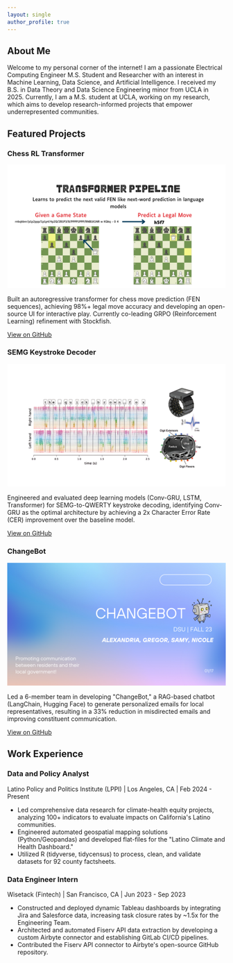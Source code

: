 ```yaml
---
layout: single
author_profile: true
---
```


<div id="about" class="section">
  <h2>About Me</h2>
  <p>Welcome to my personal corner of the internet! I am a passionate Electrical Computing Engineer M.S. Student and Researcher with an interest in Machine Learning, Data Science, and Artificial Intelligence. I received my B.S. in Data Theory and Data Science Engineering minor from UCLA in 2025. Currently, I am a M.S. student at UCLA, working on my research, which aims to develop research-informed projects that empower underrepresented communities.</p>
</div>

<div id="projects" class="section">
  <h2>Featured Projects</h2>
  <h3>Chess RL Transformer</h3>
  <div class="project-item-alternating">
    <div class="project-image">
      <img src="/assets/images/chess-rl.png" alt="Chess RL Transformer" />
    </div>
    <div class="project-details">
      <p>Built an autoregressive transformer for chess move prediction (FEN sequences), achieving 98%+ legal move accuracy and developing an open-source UI for interactive play. Currently co-leading GRPO (Reinforcement Learning) refinement with Stockfish.</p>
      <a href="YOUR_GITHUB_LINK_HERE" class="btn btn--primary" target="_blank" rel="noopener noreferrer">View on GitHub</a>
    </div>
  </div>

  <div class="project-item-alternating">
    <h3>SEMG Keystroke Decoder</h3>
    <div class="project-image">
      <img src="/assets/images/semg-keystroke.png" alt="SEMG Keystroke Decoder" />
    </div>
    <div class="project-details">
      <p>Engineered and evaluated deep learning models (Conv-GRU, LSTM, Transformer) for SEMG-to-QWERTY keystroke decoding, identifying Conv-GRU as the optimal architecture by achieving a 2x Character Error Rate (CER) improvement over the baseline model.</p>
      <a href="YOUR_GITHUB_LINK_HERE" class="btn btn--primary" target="_blank" rel="noopener noreferrer">View on GitHub</a>
    </div>
  </div>

  <div class="project-item-alternating">
    <h3>ChangeBot</h3>
    <div class="project-image">
      <img src="/assets/images/changebot.png" alt="ChangeBot" />
    </div>
    <div class="project-details">
      <p>Led a 6-member team in developing "ChangeBot," a RAG-based chatbot (LangChain, Hugging Face) to generate personalized emails for local representatives, resulting in a 33% reduction in misdirected emails and improving constituent communication.</p>
      <a href="YOUR_GITHUB_LINK_HERE" class="btn btn--primary" target="_blank" rel="noopener noreferrer">View on GitHub</a>
    </div>
  </div>
</div>

<div id="experience" class="section">
  <h2>Work Experience</h2>
  <div class="experience-item">
    <div class="experience-header">
      <h3>Data and Policy Analyst</h3>
      <p>Latino Policy and Politics Institute (LPPI) | Los Angeles, CA | Feb 2024 - Present</p>
    </div>
    <div class="experience-body">
      <ul>
        <li>Led comprehensive data research for climate-health equity projects, analyzing 100+ indicators to evaluate impacts on California's Latino communities.</li>
        <li>Engineered automated geospatial mapping solutions (Python/Geopandas) and developed flat-files for the "Latino Climate and Health Dashboard."</li>
        <li>Utilized R (tidyverse, tidycensus) to process, clean, and validate datasets for 92 county factsheets.</li>
      </ul>
    </div>
  </div>
  <div class="experience-item">
    <div class="experience-header">
      <h3>Data Engineer Intern</h3>
      <p>Wisetack (Fintech) | San Francisco, CA | Jun 2023 - Sep 2023</p>
    </div>
    <div class="experience-body">
      <ul>
        <li>Constructed and deployed dynamic Tableau dashboards by integrating Jira and Salesforce data, increasing task closure rates by ~1.5x for the Engineering Team.</li>
        <li>Architected and automated Fiserv API data extraction by developing a custom Airbyte connector and establishing GitLab CI/CD pipelines.</li>
        <li>Contributed the Fiserv API connector to Airbyte's open-source GitHub repository.</li>
      </ul>
    </div>
  </div>
</div>